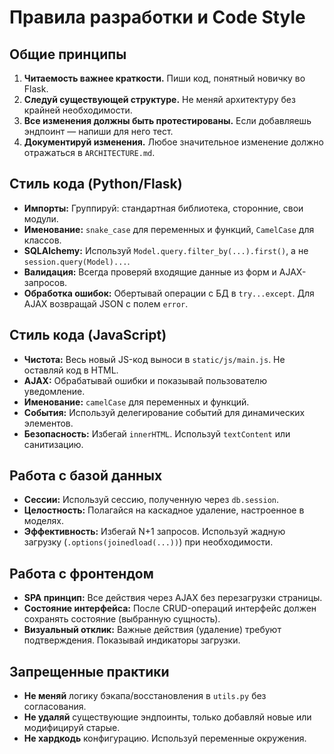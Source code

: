 # Правила разработки и Code Style

## Общие принципы
1.  **Читаемость важнее краткости.** Пиши код, понятный новичку во Flask.
2.  **Следуй существующей структуре.** Не меняй архитектуру без крайней необходимости.
3.  **Все изменения должны быть протестированы.** Если добавляешь эндпоинт — напиши для него тест.
4.  **Документируй изменения.** Любое значительное изменение должно отражаться в `ARCHITECTURE.md`.

## Стиль кода (Python/Flask)
-   **Импорты:** Группируй: стандартная библиотека, сторонние, свои модули.
-   **Именование:** `snake_case` для переменных и функций, `CamelCase` для классов.
-   **SQLAlchemy:** Используй `Model.query.filter_by(...).first()`, а не `session.query(Model)...`.
-   **Валидация:** Всегда проверяй входящие данные из форм и AJAX-запросов.
-   **Обработка ошибок:** Обертывай операции с БД в `try...except`. Для AJAX возвращай JSON с полем `error`.

## Стиль кода (JavaScript)
-   **Чистота:** Весь новый JS-код выноси в `static/js/main.js`. Не оставляй код в HTML.
-   **AJAX:** Обрабатывай ошибки и показывай пользователю уведомление.
-   **Именование:** `camelCase` для переменных и функций.
-   **События:** Используй делегирование событий для динамических элементов.
-   **Безопасность:** Избегай `innerHTML`. Используй `textContent` или санитизацию.

## Работа с базой данных
-   **Сессии:** Используй сессию, полученную через `db.session`.
-   **Целостность:** Полагайся на каскадное удаление, настроенное в моделях.
-   **Эффективность:** Избегай N+1 запросов. Используй жадную загрузку (`.options(joinedload(...))`) при необходимости.

## Работа с фронтендом
-   **SPA принцип:** Все действия через AJAX без перезагрузки страницы.
-   **Состояние интерфейса:** После CRUD-операций интерфейс должен сохранять состояние (выбранную сущность).
-   **Визуальный отклик:** Важные действия (удаление) требуют подтверждения. Показывай индикаторы загрузки.

## Запрещенные практики
-   **Не меняй** логику бэкапа/восстановления в `utils.py` без согласования.
-   **Не удаляй** существующие эндпоинты, только добавляй новые или модифицируй старые.
-   **Не хардкодь** конфигурацию. Используй переменные окружения.